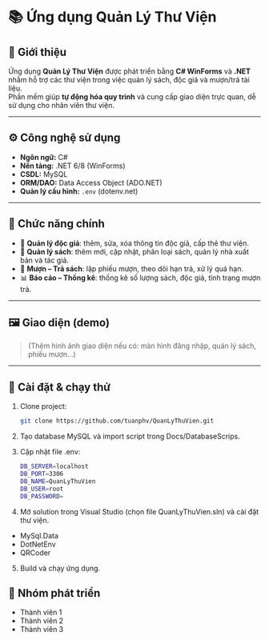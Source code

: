 ﻿# 📚 Ứng dụng Quản Lý Thư Viện

## 📝 Giới thiệu
Ứng dụng **Quản Lý Thư Viện** được phát triển bằng **C# WinForms** và **.NET** nhằm hỗ trợ các thư viện trong việc quản lý sách, độc giả và mượn/trả tài liệu.  
Phần mềm giúp **tự động hóa quy trình** và cung cấp giao diện trực quan, dễ sử dụng cho nhân viên thư viện.

---

## ⚙️ Công nghệ sử dụng
- **Ngôn ngữ:** C#  
- **Nền tảng:** .NET 6/8 (WinForms)  
- **CSDL:** MySQL  
- **ORM/DAO:** Data Access Object (ADO.NET)  
- **Quản lý cấu hình:** `.env` (dotenv.net)  

---

## 🚀 Chức năng chính
- 👤 **Quản lý độc giả**: thêm, sửa, xóa thông tin độc giả, cấp thẻ thư viện.  
- 📖 **Quản lý sách**: thêm mới, cập nhật, phân loại sách, quản lý nhà xuất bản và tác giả.  
- 📑 **Mượn – Trả sách**: lập phiếu mượn, theo dõi hạn trả, xử lý quá hạn.  
- 📊 **Báo cáo – Thống kê**: thống kê số lượng sách, độc giả, tình trạng mượn trả.    

---

## 🖼️ Giao diện (demo)
> (Thêm hình ảnh giao diện nếu có: màn hình đăng nhập, quản lý sách, phiếu mượn…)

---

## 🔧 Cài đặt & chạy thử
1. Clone project:
   ```bash
   git clone https://github.com/tuanphv/QuanLyThuVien.git
	```

2. Tạo database MySQL và import script trong Docs/DatabaseScrips.

3. Cập nhật file .env:
	```bash
	DB_SERVER=localhost
	DB_PORT=3306
	DB_NAME=QuanLyThuVien
	DB_USER=root
	DB_PASSWORD=
	```

4. Mở solution trong Visual Studio (chọn file QuanLyThuVien.sln) và cài đặt thư viện.
- MySql.Data
- DotNetEnv
- QRCoder

5. Build và chạy ứng dụng.

## 👥 Nhóm phát triển
- Thành viên 1
- Thành viên 2
- Thành viên 3
